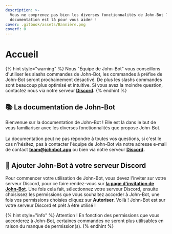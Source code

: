 ```yaml
---
description: >-
  Vous ne comprenez pas bien les diverses fonctionnalités de John-Bot ? Notre
  documentation est là pour vous aider !
cover: .gitbook/assets/Bannière.png
coverY: 0
---
```


# Accueil

{% hint style="warning" %}
Nous "Équipe de John-Bot" vous conseillons d'utiliser les slashs commandes de John-Bot, les commandes à préfixe de John-Bot seront prochainement désactivé. De plus les slashs commandes sont beaucoup plus optimisé et intuitive. Si vous avez la moindre question, contactez nous via notre serveur [**Discord**](https://discord.gg/abePbS7QKY)**.**
{% endhint %}

## :books: La documentation de John-Bot

Bienvenue sur la documentation de John-Bot ! Elle est là dans le but de vous familiariser avec les diverses fonctionnalités que propose John-Bot.\
\
La documentation peut ne pas répondre à toutes vos questions, si c'est le cas n'hésitez, pas à contacter l'équipe de John-Bot via notre adresse e-mail de contact [**team@johnbot.app**](mailto:team@johnbot.app) ou bien via notre serveur [**Discord**](https://discord.gg/abePbS7QKY)**.**

## :rocket: Ajouter John-Bot à votre serveur Discord

Pour commencer votre utilisation de John-Bot, vous devez l'inviter sur votre serveur Discord, pour ce faire rendez-vous sur [**la page d'invitation de John-Bot**](https://discord.com/oauth2/authorize?client\_id=958547309728256081\&scope=bot%20applications.commands\&permissions=545460321791). Une fois cela fait, sélectionnez votre serveur Discord, ensuite choisissez les permissions que vous souhaitez accorder à John-Bot, une fois vos permissions choisies cliquez sur **Autoriser**. Voilà ! John-Bot est sur votre serveur Discord et prêt à être utilisé !

{% hint style="info" %}
Attention ! En fonction des permissions que vous accorderez à John-Bot, certaines commandes ne seront plus utilisables en raison du manque de permission(s).
{% endhint %}
